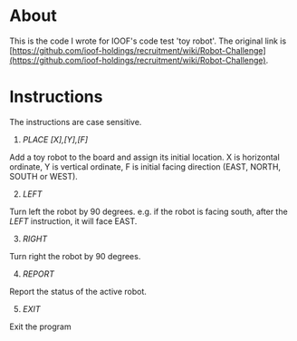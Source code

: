 # About
This is the code I wrote for IOOF's code test 'toy robot'. The original link is [https://github.com/ioof-holdings/recruitment/wiki/Robot-Challenge](https://github.com/ioof-holdings/recruitment/wiki/Robot-Challenge).

# Instructions
The instructions are case sensitive.

1. *PLACE [X],[Y],[F]* 

Add a toy robot to the board and assign its initial location. X is horizontal ordinate, Y is vertical ordinate, F is initial facing direction (EAST, NORTH, SOUTH or WEST). 

2. *LEFT*

Turn left the robot by 90 degrees. e.g. if the robot is facing south, after the *LEFT* instruction, it will face EAST.

3. *RIGHT*

Turn right the robot by 90 degrees.

4. *REPORT*

Report the status of the active robot.

5. *EXIT*

Exit the program
